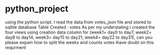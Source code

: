# python_project
using the python script. I read the data from votes_json file and stored to sqllite database 
Table Created : votes
As per my understating i created the four views using creation data column for (week1= day0 to day7, week2= day8 to day14, week3= day15 to day21, week4= day22 to day31),
can you please expain how to split the weeks and counts votes ihave doubt on this requrment
